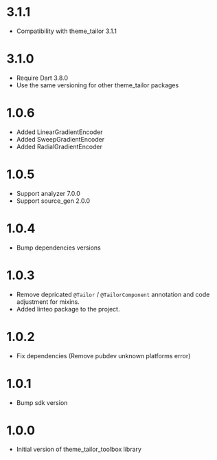 # 3.1.1
- Compatibility with theme_tailor 3.1.1

# 3.1.0
- Require Dart 3.8.0
- Use the same versioning for other theme_tailor packages

# 1.0.6
- Added LinearGradientEncoder
- Added SweepGradientEncoder
- Added RadialGradientEncoder

# 1.0.5
- Support analyzer 7.0.0
- Support source_gen 2.0.0

# 1.0.4
- Bump dependencies versions

# 1.0.3
- Remove depricated `@Tailor` / `@TailorComponent` annotation and code adjustment for mixins.
- Added linteo package to the project.

# 1.0.2
- Fix dependencies (Remove pubdev unknown platforms error)

# 1.0.1
- Bump sdk version

# 1.0.0
- Initial version of theme_tailor_toolbox library

